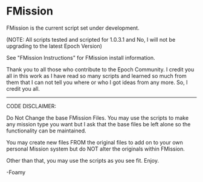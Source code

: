 FMission
==========
FMission is the current script set under development. 

(NOTE: All scripts tested and scripted for 1.0.3.1 and No, I will not be upgrading to the latest Epoch Version)

See "FMission Instructions" for FMission install information.

Thank you to all those who contribute to the Epoch Community.
I credit you all in this work as I have read so many scripts and learned so much from them 
that I can not tell you where or who I got ideas from any more. So, I credit you all.

-------------------------------------------------------------------------------------------
CODE DISCLAIMER:

Do Not Change the base FMission Files. You may use the scripts to make any mission 
type you want but I ask that the base files be left alone so the functionality can 
be maintained.

You may create new files FROM the original files to add on to your own personal Mission 
system but do NOT alter the originals within FMission.

Other than that, you may use the scripts as you see fit. Enjoy.

-Foamy

